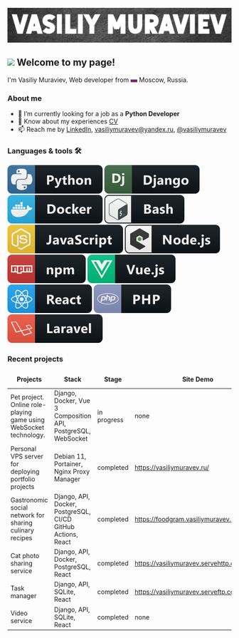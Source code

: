 [![Header](https://github.com/vasiliy-muravev/vasiliy-muravev/blob/main/assets/github_header3.jpg)](https://vasiliymuravev.ru/)

## <img src="https://emojis.slackmojis.com/emojis/images/1531849430/4246/blob-sunglasses.gif?1531849430" width="30"/> Welcome to my page!

I'm Vasiliy Muraviev, Web developer
from ![tricolour](https://github.com/vasiliy-muravev/vasiliy-muravev/blob/main/assets/tricolour.jpg) Moscow, Russia.

### About me

- 🌱 I’m currently looking for a job as a **Python Developer**
- 📄 Know about my experiences [CV](https://hh.ru/resume/63577db6ff0b7f33680039ed1f495570556136)
- 📫 Reach me
  by [LinkedIn](https://www.linkedin.com/in/vasiliymuravev/), [vasiliymuravev@yandex.ru](vasiliymuravev@yandex.ru), [@vasiliymuravev](https://t.me/vasiliymuravev)

### Languages & tools 🛠

![python](https://github.com/vasiliy-muravev/vasiliy-muravev/blob/main/assets/badges/python.svg)
![django](https://github.com/vasiliy-muravev/vasiliy-muravev/blob/main/assets/badges/django.svg)
![docker](https://github.com/vasiliy-muravev/vasiliy-muravev/blob/main/assets/badges/docker.svg)
![bash](https://github.com/vasiliy-muravev/vasiliy-muravev/blob/main/assets/badges/bash.svg)
![js](https://github.com/vasiliy-muravev/vasiliy-muravev/blob/main/assets/badges/js.svg)
![nodejs_larger](https://github.com/vasiliy-muravev/vasiliy-muravev/blob/main/assets/badges/nodejs_larger.svg)
![npm](https://github.com/vasiliy-muravev/vasiliy-muravev/blob/main/assets/badges/npm.svg)
![vue](https://github.com/vasiliy-muravev/vasiliy-muravev/blob/main/assets/badges/vue.svg)
![react](https://github.com/vasiliy-muravev/vasiliy-muravev/blob/main/assets/badges/react.svg)
![php](https://github.com/vasiliy-muravev/vasiliy-muravev/blob/main/assets/badges/php.svg)
![laravel](https://github.com/vasiliy-muravev/vasiliy-muravev/blob/main/assets/badges/laravel.svg)

### Recent projects

<table>
  <thead align="center">
    <tr border: none;>
      <td><b>Projects</b></td>
      <td><b>Stack</b></td>
      <td><b>Stage</b></td>
      <td><b>Site Demo</b></td>
      <td><b>Code link</b></td>
    </tr>
  </thead>
  <tbody>
    <tr>
      <td>Pet project. Online role-playing game using WebSocket technology.</td>
      <td>Django, Docker,  Vue 3 Composition API, PostgreSQL, WebSocket</td>
      <td>in progress</td>
      <td>none</td>
      <td>none</td>
    </tr>
    <tr>
      <td>Personal VPS server for deploying portfolio projects</td>
      <td>Debian 11, Portainer, Nginx Proxy Manager</td>
      <td>completed</td>
      <td><a href="https://vasiliymuravev.ru/">https://vasiliymuravev.ru/</a></td>
      <td><a href="https://github.com/vasiliy-muravev/portfolio_cv">github</a></td>
    </tr>
    <tr>
      <td>Gastronomic social network for sharing culinary recipes</td>
      <td>Django, API, Docker, PostgreSQL, СI/CD GitHub Actions, React</td>
      <td>completed</td>
      <td><a href="https://foodgram.vasiliymuravev.ru/recipes">https://foodgram.vasiliymuravev.ru/recipes</a></td>
      <td><a href="https://github.com/vasiliy-muravev/foodgram">github</a></td>
    </tr>
    <tr>
      <td>Cat photo sharing service</td>
      <td>Django, API, Docker, PostgreSQL, React</td>
      <td>completed</td>
      <td><a href="https://vasiliymuravev.servehttp.com/">https://vasiliymuravev.servehttp.com</a></td>
      <td><a href="https://github.com/vasiliy-muravev/kittygram_final">github</a></td>
    </tr>
    <tr>
      <td>Task manager</td>
      <td>Django, API, SQLite, React</td>
      <td>completed</td>
      <td><a href="https://vasiliymuravev.serveftp.com//">https://vasiliymuravev.serveftp.com</a></td>
      <td><a href="https://github.com/vasiliy-muravev/taski-docker">github</a></td>
    </tr>
    <tr>
      <td>Video service</td>
      <td>Django, API, SQLite, React</td>
      <td>completed</td>
      <td>none</td>
      <td><a href="https://github.com/vasiliy-muravev/api_final_yatube">github</a></td>
    </tr>
  </tbody>
</table>
